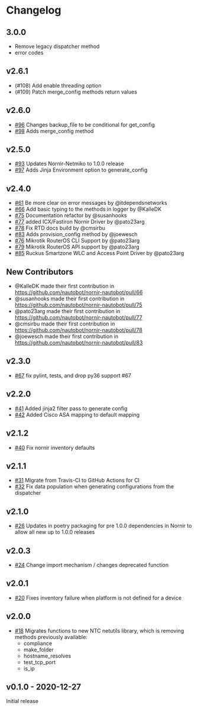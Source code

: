 # Changelog


## 3.0.0
- Remove legacy dispatcher method
- error codes


## v2.6.1

- (#108) Add enable threading option
- (#109) Patch merge_config methods return values


## v2.6.0

- [#96](https://github.com/nautobot/nornir-nautobot/pull/96) Changes backup_file to be conditional for get_config
- [#98](https://github.com/nautobot/nornir-nautobot/pull/98) Adds merge_config method

## v2.5.0

- [#93](https://github.com/nautobot/nornir-nautobot/pull/93) Updates Nornir-Netmiko to 1.0.0 release
- [#97](https://github.com/nautobot/nornir-nautobot/pull/97) Adds Jinja Environment option to generate_config

## v2.4.0

- [#61](https://github.com/nautobot/nornir-nautobot/pull/61) Be more clear on error messages by @itdependsnetworks
- [#66](https://github.com/nautobot/nornir-nautobot/pull/66) Add basic typing to the methods in logger by @KalleDK
- [#75](https://github.com/nautobot/nornir-nautobot/pull/75) Documentation refactor by @susanhooks
- [#77](https://github.com/nautobot/nornir-nautobot/pull/77) added ICX/Fastiron Nornir Driver by @pato23arg
- [#78](https://github.com/nautobot/nornir-nautobot/pull/78) Fix RTD docs build by @cmsirbu
- [#83](https://github.com/nautobot/nornir-nautobot/pull/83) Adds provision_config method by @joewesch
- [#76](https://github.com/nautobot/nornir-nautobot/pull/76) Mikrotik RouterOS CLI Support by @pato23arg
- [#79](https://github.com/nautobot/nornir-nautobot/pull/79) Mikrotik RouterOS API support by @pato23arg
- [#85](https://github.com/nautobot/nornir-nautobot/pull/85) Ruckus Smartzone WLC and Access Point Driver by @pato23arg

## New Contributors
* @KalleDK made their first contribution in https://github.com/nautobot/nornir-nautobot/pull/66
* @susanhooks made their first contribution in https://github.com/nautobot/nornir-nautobot/pull/75
* @pato23arg made their first contribution in https://github.com/nautobot/nornir-nautobot/pull/77
* @cmsirbu made their first contribution in https://github.com/nautobot/nornir-nautobot/pull/78
* @joewesch made their first contribution in https://github.com/nautobot/nornir-nautobot/pull/83

## v2.3.0

- [#67](https://github.com/nautobot/nornir-nautobot/pull/67) fix pylint, tests, and drop py36 support #67

## v2.2.0

- [#41](https://github.com/nautobot/nornir-nautobot/pull/41) Added jinja2 filter pass to generate config
- [#42](https://github.com/nautobot/nornir-nautobot/pull/42) Added Cisco ASA mapping to default mapping

## v2.1.2

- [#40](https://github.com/nautobot/nornir-nautobot/pull/40) Fix nornir inventory defaults

## v2.1.1

- [#31](https://github.com/nautobot/nornir-nautobot/pull/31) Migrate from Travis-CI to GitHub Actions for CI
- [#32](https://github.com/nautobot/nornir-nautobot/pull/32) Fix data population when generating configurations from the dispatcher

## v2.1.0

- [#26](https://github.com/nautobot/nornir-nautobot/pull/26) Updates in poetry packaging for pre 1.0.0 dependencies in Nornir to allow all new up to 1.0.0 releases

## v2.0.3

- [#24](https://github.com/nautobot/nornir-nautobot/pull/24) Change import mechanism / changes deprecated function

## v2.0.1

- [#20](https://github.com/nautobot/nornir-nautobot/pull/20) Fixes inventory failure when platform is not defined for a device
## v2.0.0

- [#18](https://github.com/nautobot/nornir-nautobot/pull/18) Migrates functions to new NTC netutils library, which is removing methods previously available:
    - compliance
    - make_folder
    - hostname_resolves
    - test_tcp_port
    - is_ip

## v0.1.0 - 2020-12-27

Initial release

